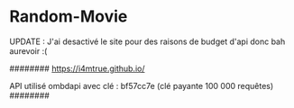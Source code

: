# Random-Movie

UPDATE : J'ai desactivé le site pour des raisons de budget d'api donc bah aurevoir :(

########
https://i4mtrue.github.io/

API utilisé ombdapi avec clé : bf57cc7e (clé payante 100 000 requêtes)
########

